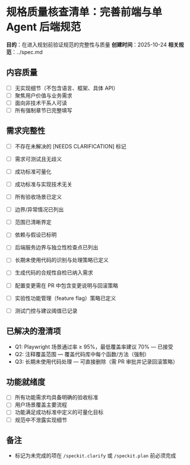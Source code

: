 # 规格质量核查清单：完善前端与单 Agent 后端规范

**目的**：在进入规划前验证规范的完整性与质量
**创建时间**：2025-10-24
**相关规范**：../spec.md

## 内容质量

- [ ] 无实现细节（不包含语言、框架、具体 API）
- [ ] 聚焦用户价值与业务需求
- [ ] 面向非技术干系人可读
- [ ] 所有强制章节已完整填写

## 需求完整性

- [ ] 不存在未解决的 [NEEDS CLARIFICATION] 标记
- [ ] 需求可测试且无歧义
- [ ] 成功标准可量化
- [ ] 成功标准与实现技术无关
- [ ] 所有验收场景已定义
- [ ] 边界/异常情况已列出
- [ ] 范围已清晰界定
- [ ] 依赖与假设已标明

- [ ] 后端服务边界与独立性检查点已列出
- [ ] 长期未使用代码的识别与处理策略已定义
- [ ] 生成代码的合规性自检已纳入需求
- [ ] 配置变更需在 PR 中包含变更说明与回滚策略
- [ ] 实验性功能管理（feature flag）策略已定义
- [ ] 测试门控与建议阈值已记录

## 已解决的澄清项

- Q1: Playwright 场景通过率 ≥ 95%，最低覆盖率建议 70% — 已接受
- Q2: 注释覆盖范围 — 覆盖代码库中每个函数/方法（强制）
- Q3: 长期未使用代码处理 — 可直接删除（需 PR 审批并记录回滚策略）

## 功能就绪度

- [ ] 所有功能需求均具备明确的验收标准
- [ ] 用户场景覆盖主要流程
- [ ] 功能满足成功标准中定义的可量化目标
- [ ] 规范中不泄露实现细节

## 备注

- 标记为未完成的项在 `/speckit.clarify` 或 `/speckit.plan` 前必须完成
